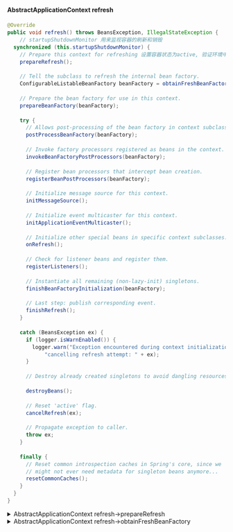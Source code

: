 #### AbstractApplicationContext refresh
```java
@Override
public void refresh() throws BeansException, IllegalStateException {
	// startupShutdownMonitor 用来监视容器的刷新和销毁
  synchronized (this.startupShutdownMonitor) {
    // Prepare this context for refreshing 设置容器状态为active, 验证环境中必须的属性
    prepareRefresh();

    // Tell the subclass to refresh the internal bean factory.
    ConfigurableListableBeanFactory beanFactory = obtainFreshBeanFactory();

    // Prepare the bean factory for use in this context.
    prepareBeanFactory(beanFactory);

    try {
      // Allows post-processing of the bean factory in context subclasses.
      postProcessBeanFactory(beanFactory);

      // Invoke factory processors registered as beans in the context.
      invokeBeanFactoryPostProcessors(beanFactory);

      // Register bean processors that intercept bean creation.
      registerBeanPostProcessors(beanFactory);

      // Initialize message source for this context.
      initMessageSource();

      // Initialize event multicaster for this context.
      initApplicationEventMulticaster();

      // Initialize other special beans in specific context subclasses.
      onRefresh();

      // Check for listener beans and register them.
      registerListeners();

      // Instantiate all remaining (non-lazy-init) singletons.
      finishBeanFactoryInitialization(beanFactory);

      // Last step: publish corresponding event.
      finishRefresh();
    }

    catch (BeansException ex) {
      if (logger.isWarnEnabled()) {
        logger.warn("Exception encountered during context initialization - " +
            "cancelling refresh attempt: " + ex);
      }

      // Destroy already created singletons to avoid dangling resources.
			
      destroyBeans();

      // Reset 'active' flag.
      cancelRefresh(ex);

      // Propagate exception to caller.
      throw ex;
    }

    finally {
      // Reset common introspection caches in Spring's core, since we
      // might not ever need metadata for singleton beans anymore...
      resetCommonCaches();
    }
  }
}
```
<details>    
<summary>AbstractApplicationContext refresh->prepareRefresh</summary>
	
#### AbstractApplicationContext refresh->prepareRefresh
```java
protected void prepareRefresh() {
  this.startupDate = System.currentTimeMillis();
	/**
		为什么需要active和closed两个变量来控制开关？
		如果只有一个变量，只能表达简单的是否关系，不能表达开始关闭和关闭完成2个概念
		两个变量体现了关闭有一个过程，closed等于true的时候上下文并没有完全关闭，只代表开始关闭，
		只有当active为false的时候才说明上下文关闭了
	*/
  this.closed.set(false);
  this.active.set(true);

  if (logger.isDebugEnabled()) {
    if (logger.isTraceEnabled()) {
      logger.trace("Refreshing " + this);
    }
    else {
      logger.debug("Refreshing " + getDisplayName());
    }
  }

  // Initialize any placeholder property sources in the context environment
  initPropertySources(); // 子类去实现

  // Validate that all properties marked as required are resolvable
  // see ConfigurablePropertyResolver#setRequiredProperties
  // 验证环境中必须的属性是否存在
  getEnvironment().validateRequiredProperties();

  // Allow for the collection of early ApplicationEvents,
  // to be published once the multicaster is available...
  this.earlyApplicationEvents = new LinkedHashSet<>();
}
 ```

<details>    
<summary>getEnvironment().validateRequiredProperties()</summary>
环境类有属性解析的功能，通过组合属性解析器 AbstractPropertyResolver 实现的
属性解析器是在AbstractRefreshableConfigApplicationContext.setConfigLocations中完成的实例化  

#### AbstractEnvironment
```java
public void validateRequiredProperties() throws MissingRequiredPropertiesException {
  this.propertyResolver.validateRequiredProperties();
}
```

#### AbstractPropertyResolver
```java
public void validateRequiredProperties() {
  MissingRequiredPropertiesException ex = new MissingRequiredPropertiesException();
  for (String key : this.requiredProperties) {
    if (this.getProperty(key) == null) {
      ex.addMissingRequiredProperty(key);
    }
  }
  if (!ex.getMissingRequiredProperties().isEmpty()) {
    throw ex;
  }
}
```
</details>

[回到AbstractApplicationContext refresh->prepareRefresh](refresh.md#abstractapplicationcontext-refresh-preparerefresh)

</details>



<details>    
<summary>AbstractApplicationContext refresh->obtainFreshBeanFactory</summary>
	
#### AbstractApplicationContext refresh->obtainFreshBeanFactory
```java
protected ConfigurableListableBeanFactory obtainFreshBeanFactory() {
  refreshBeanFactory();
  return getBeanFactory();
}
```

<details>    
<summary>AbstractApplicationContext refresh->obtainFreshBeanFactory >> AbstractRefreshableApplicationContext.refreshBeanFactory</summary>
	
#####  AbstractApplicationContext refresh->obtainFreshBeanFactory >> AbstractRefreshableApplicationContext.refreshBeanFactory
AbstractRefreshableApplicationContext
```java
protected final void refreshBeanFactory() throws BeansException {
  if (hasBeanFactory()) {
    destroyBeans();
    closeBeanFactory();
  }
  try {
    DefaultListableBeanFactory beanFactory = createBeanFactory();
    beanFactory.setSerializationId(getId());
    customizeBeanFactory(beanFactory);
    loadBeanDefinitions(beanFactory);
    synchronized (this.beanFactoryMonitor) {
      this.beanFactory = beanFactory;
    }
  }
  catch (IOException ex) {
    throw new ApplicationContextException("I/O error parsing bean definition source for " + getDisplayName(), ex);
  }
}

protected final boolean hasBeanFactory() {
  synchronized (this.beanFactoryMonitor) {
    return (this.beanFactory != null);
  }
}

// 这里新建一个DefaultListableBeanFactory, 
// AbstractApplicationContext refresh->obtainFreshBeanFactory >> AbstractRefreshableApplicationContext.refreshBeanFactory->createBeanFactory
protected DefaultListableBeanFactory createBeanFactory() {
  return new DefaultListableBeanFactory(getInternalParentBeanFactory());
}
```
<details>    
<summary>DefaultListableBeanFactory 初始化</summary>
	
#### DefaultListableBeanFactory 初始化
![](images/DefaultListableBeanFactory.png)
```java
DefaultListableBeanFactory 静态代码
static {
  try {
    javaxInjectProviderClass =
        ClassUtils.forName("javax.inject.Provider", DefaultListableBeanFactory.class.getClassLoader());
  } catch (ClassNotFoundException ex) {
    // JSR-330 API not available - Provider interface simply not supported then.
    javaxInjectProviderClass = null;
  }
}

private static final Map<String, Reference<DefaultListableBeanFactory>> serializableFactories = new ConcurrentHashMap<>(8);
```

AbstractApplicationContext.getInternalParentBeanFactory 返回null
```java
protected BeanFactory getInternalParentBeanFactory() {
  return (getParent() instanceof ConfigurableApplicationContext ?
      ((ConfigurableApplicationContext) getParent()).getBeanFactory() : getParent());
}
```

DefaultListableBeanFactory 
```java
public DefaultListableBeanFactory(@Nullable BeanFactory parentBeanFactory) {
	super(parentBeanFactory);
}
```

AbstractAutowireCapableBeanFactory
```java
public AbstractAutowireCapableBeanFactory(@Nullable BeanFactory parentBeanFactory) {
  this();
  setParentBeanFactory(parentBeanFactory);
}
public AbstractAutowireCapableBeanFactory() {
  super();
  ignoreDependencyInterface(BeanNameAware.class);
  ignoreDependencyInterface(BeanFactoryAware.class);
  ignoreDependencyInterface(BeanClassLoaderAware.class);
}
```

SimpleAliasRegistry
```java
protected final Log logger = LogFactory.getLog(getClass());

// 候选名字
private final Map<String, String> aliasMap = new ConcurrentHashMap<>(16);
```

DefaultSingletonBeanRegistry
```java
// 缓存单例
private final Map<String, Object> singletonObjects = new ConcurrentHashMap<>(256);
// 缓存factories
private final Map<String, ObjectFactory<?>> singletonFactories = new HashMap<>(16);
// 缓存早期单例
private final Map<String, Object> earlySingletonObjects = new HashMap<>(16);
// 保存了单例的注册顺序
private final Set<String> registeredSingletons = new LinkedHashSet<>(256);
// 正在创建的单例
private final Set<String> singletonsCurrentlyInCreation = Collections.newSetFromMap(new ConcurrentHashMap<>(16));
// 不需要创建检查的单例
private final Set<String> inCreationCheckExclusions = Collections.newSetFromMap(new ConcurrentHashMap<>(16));
// 是否正在销毁bean
private boolean singletonsCurrentlyInDestruction = false;
// 映射diposablebean
private final Map<String, Object> disposableBeans = new LinkedHashMap<>();
// 组合关系一个bean包含了多少其它bean
private final Map<String, Set<String>> containedBeanMap = new ConcurrentHashMap<>(16);
// dependent映射
private final Map<String, Set<String>> dependentBeanMap = new ConcurrentHashMap<>(64);
// bean到dependency的映射
private final Map<String, Set<String>> dependenciesForBeanMap = new ConcurrentHashMap<>(64);
```


FactoryBeanRegistrySupport
```java
// 缓存FactoryBean创建的实例
private final Map<String, Object> factoryBeanObjectCache = new ConcurrentHashMap<>(16);
```

AbstractBeanFactory
```java
public AbstractBeanFactory() {
}

@Nullable
private ClassLoader beanClassLoader = ClassUtils.getDefaultClassLoader();

// 是否缓存beanMetaData
private boolean cacheBeanMetadata = true;

// 会应用到该工厂的所有bean
private final Set<PropertyEditorRegistrar> propertyEditorRegistrars = new LinkedHashSet<>(4);
private final Map<Class<?>, Class<? extends PropertyEditor>> customEditors = new HashMap<>(4);

// 注解属性值相关
private final List<StringValueResolver> embeddedValueResolvers = new CopyOnWriteArrayList<>();

// 后置处理器
private final List<BeanPostProcessor> beanPostProcessors = new CopyOnWriteArrayList<>();

// scope 缓存
private final Map<String, Scope> scopes = new LinkedHashMap<>(8);

// RootBeanDefinition映射
private final Map<String, RootBeanDefinition> mergedBeanDefinitions = new ConcurrentHashMap<>(256);

// 
private final Set<String> alreadyCreated = Collections.newSetFromMap(new ConcurrentHashMap<>(256));

// 正在创建的bean
private final ThreadLocal<Object> prototypesCurrentlyInCreation = new NamedThreadLocal<>("Prototype beans currently in creation");
```


AbstractAutowireCapableBeanFactory
```java
// cglib代理策略
private InstantiationStrategy instantiationStrategy = new CglibSubclassingInstantiationStrategy();

// 处理参数名称
private ParameterNameDiscoverer parameterNameDiscoverer = new DefaultParameterNameDiscoverer();
// 是否允许循环引用
private boolean allowCircularReferences = true;
// 插入rawbean 避免循环引用
private boolean allowRawInjectionDespiteWrapping = false;
// 类型检查和自动导入的时候忽略的类型
private final Set<Class<?>> ignoredDependencyTypes = new HashSet<>();
// 类型检查和自动导入的时候忽略的接口
private final Set<Class<?>> ignoredDependencyInterfaces = new HashSet<>();
// 当前正在创建的bean
private final NamedThreadLocal<String> currentlyCreatedBean = new NamedThreadLocal<>("Currently created bean");
// 尚未创建好的factorybean实例
private final ConcurrentMap<String, BeanWrapper> factoryBeanInstanceCache = new ConcurrentHashMap<>();
// 缓存工厂类的候选工厂方法
private final ConcurrentMap<Class<?>, Method[]> factoryMethodCandidateCache = new ConcurrentHashMap<>();
// 类对应的PropertyDescriptor
private final ConcurrentMap<Class<?>, PropertyDescriptor[]> filteredPropertyDescriptorsCache = new ConcurrentHashMap<>();
```

![](images/CglibSubclassingInstantiationStrategy.png)  

SimpleInstantiationStrategy
```java
private static final ThreadLocal<Method> currentlyInvokedFactoryMethod = new ThreadLocal<>();
```

![](images/DefaultParameterNameDiscoverer.png)  
	
PrioritizedParameterNameDiscoverer
```java
private final List<ParameterNameDiscoverer> parameterNameDiscoverers = new LinkedList<>();
```

DefaultParameterNameDiscoverer
```java
public DefaultParameterNameDiscoverer() {
  if (!GraalDetector.inImageCode()) {
    if (KotlinDetector.isKotlinReflectPresent()) {
      addDiscoverer(new KotlinReflectionParameterNameDiscoverer());
    }
    addDiscoverer(new StandardReflectionParameterNameDiscoverer());
    addDiscoverer(new LocalVariableTableParameterNameDiscoverer());
  }
}
```
LocalVariableTableParameterNameDiscoverer
```java
private static final Log logger = LogFactory.getLog(LocalVariableTableParameterNameDiscoverer.class);
// 没有调试信息的class
private static final Map<Member, String[]> NO_DEBUG_INFO_MAP = Collections.emptyMap();
// 使用map作为值（分组管理），让key更小
private final Map<Class<?>, Map<Member, String[]>> parameterNamesCache = new ConcurrentHashMap<>(32);
```

AbstractBeanFactory
```java
public void setParentBeanFactory(@Nullable BeanFactory parentBeanFactory) {
  if (this.parentBeanFactory != null && this.parentBeanFactory != parentBeanFactory) {
    throw new IllegalStateException("Already associated with parent BeanFactory: " + this.parentBeanFactory);
  }
  this.parentBeanFactory = parentBeanFactory;
}
```

DefaultListableBeanFactory
```java
// 是否允许同名的bean覆盖
private boolean allowBeanDefinitionOverriding = true;
// 是否允许急切加载，忽略lazy-init
private boolean allowEagerClassLoading = true;
// 检查是否为Autowire candidate
private AutowireCandidateResolver autowireCandidateResolver = new SimpleAutowireCandidateResolver();
// 可自动导入值
private final Map<Class<?>, Object> resolvableDependencies = new ConcurrentHashMap<>(16);
// bean定义的缓存
private final Map<String, BeanDefinition> beanDefinitionMap = new ConcurrentHashMap<>(256);
// 所有类型到名字的映射
private final Map<Class<?>, String[]> allBeanNamesByType = new ConcurrentHashMap<>(64);
// 单例到名字的映射
private final Map<Class<?>, String[]> singletonBeanNamesByType = new ConcurrentHashMap<>(64);
// bean定义顺序
private volatile List<String> beanDefinitionNames = new ArrayList<>(256);
// 手动注册的bean名字
private volatile Set<String> manualSingletonNames = new LinkedHashSet<>(16);
// 缓存metadata
private volatile boolean configurationFrozen = false;
```

[回到 DefaultListableBeanFactory 初始化](defaultlistablebeanfactory-%E5%88%9D%E5%A7%8B%E5%8C%96)
</details> 


#### AbstractRefreshableApplicationContext customizeBeanFactory
```java
protected void customizeBeanFactory(DefaultListableBeanFactory beanFactory) {
	if (this.allowBeanDefinitionOverriding != null) {
		beanFactory.setAllowBeanDefinitionOverriding(this.allowBeanDefinitionOverriding);
	}
	if (this.allowCircularReferences != null) {
		beanFactory.setAllowCircularReferences(this.allowCircularReferences);
	}
}
```
#### AbstractRefreshableApplicationContext loadBeanDefinitions
```java
@Override
protected void loadBeanDefinitions(DefaultListableBeanFactory beanFactory) throws BeansException, IOException {
	// Create a new XmlBeanDefinitionReader for the given BeanFactory.
	XmlBeanDefinitionReader beanDefinitionReader = new XmlBeanDefinitionReader(beanFactory);

	// Configure the bean definition reader with this context's
	// resource loading environment.
	beanDefinitionReader.setEnvironment(this.getEnvironment());
	beanDefinitionReader.setResourceLoader(this);
	beanDefinitionReader.setEntityResolver(new ResourceEntityResolver(this));

	// Allow a subclass to provide custom initialization of the reader,
	// then proceed with actually loading the bean definitions.
	initBeanDefinitionReader(beanDefinitionReader);
	loadBeanDefinitions(beanDefinitionReader);
}


```
[回到refreshBeanFactory](abstractapplicationcontext-refresh-obtainfreshbeanfactory)  

</details>   

 [回到AbstractApplicationContext refresh->obtainFreshBeanFactory](refresh.md#abstractapplicationcontext-refresh-obtainfreshbeanfactory)  
 
 </details>  
